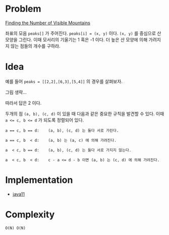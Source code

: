 # Problem

[Finding the Number of Visible Mountains](https://leetcode.com/problems/finding-the-number-of-visible-mountains/)

좌표의 모음 `peaks[]` 가 주어진다. `peaks[i] = (x, y)` 이다.  `(x, y)`
를 중심으로 산 모양을 그린다. 이때 모서리의 기울기는 1 혹은 -1
이다. 더 높은 산 모양에 의해 가려지지 않는 점들의 개수를 구하라.

# Idea

예를 들어 `peaks = [[2,2],[6,3],[5,4]]` 의 경우를 살펴보자.

그림 생략...

따라서 답은 2 이다.

두개의 점 `(a, b), (c, d)` 이 있을 때 다음과 같은 중요한 규칙을 발견할
수 있다. 이때 `a <= c, b <= d` 가 되도록 정렬되어 있다.

```
a == c, b == d:    (a, b), (c, d) 는 둘다 서로 가린다.

a == c, b  < d:    (a, b) 는 (a, c) 에 의해 가려진다.

a  < c, b == d:    (a, b), (c, d) 는 둘다 서로 가지지 않는다.

a  < c, b  < d:    c - a <= d - b 이면 (a, b) 는 (c, d) 에 의해 가려진다.
```

# Implementation

* [java11](MainApp.java)

# Complexity

```
O(N) O(N)
```
